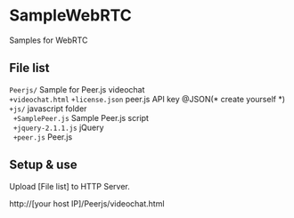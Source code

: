 SampleWebRTC
============

Samples for WebRTC

## File list
`Peerjs/` Sample for Peer.js videochat  
`+videochat.html` 
`+license.json` peer.js API key @JSON(* create yourself *)  
`+js/` javascript folder  
` +SamplePeer.js` Sample Peer.js script  
` +jquery-2.1.1.js` jQuery  
` +peer.js` Peer.js  

## Setup & use
Upload [File list] to HTTP Server.

http://[your host IP]/Peerjs/videochat.html
